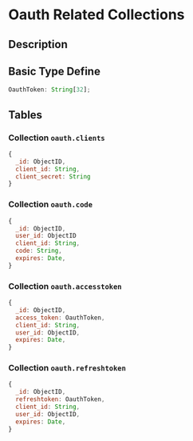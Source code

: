 # Oauth Related Collections

## Description

## Basic Type Define

```javascript
OauthToken: String[32];
```

## Tables

### Collection `oauth.clients`

```javascript
{
  _id: ObjectID,
  client_id: String,
  client_secret: String
}
```

### Collection `oauth.code`

```javascript
{
  _id: ObjectID,
  user_id: ObjectID
  client_id: String,
  code: String,
  expires: Date,
}
```

### Collection `oauth.accesstoken`

```javascript
{
  _id: ObjectID,
  access_token: OauthToken,
  client_id: String,
  user_id: ObjectID,
  expires: Date,
}
```

### Collection `oauth.refreshtoken`

```javascript
{
  _id: ObjectID,
  refreshtoken: OauthToken,
  client_id: String,
  user_id: ObjectID,
  expires: Date,
}
```
